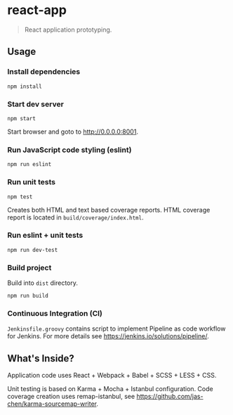 # react-app
> React application prototyping.

## Usage

### Install dependencies
```
npm install
```

### Start dev server
```
npm start
```

Start browser and goto to http://0.0.0.0:8001.

### Run JavaScript code styling (eslint)
```
npm run eslint
```

### Run unit tests
```
npm test
```

Creates both HTML and text based coverage reports. HTML coverage report is located in `build/coverage/index.html`.

### Run eslint + unit tests
```
npm run dev-test
```

### Build project
Build into `dist` directory.
```
npm run build
```

### Continuous Integration (CI)
`Jenkinsfile.groovy` contains script to implement Pipeline as code workflow for Jenkins. For more details see
https://jenkins.io/solutions/pipeline/.

## What's Inside?

Application code uses React + Webpack + Babel + SCSS + LESS + CSS.

Unit testing is based on Karma + Mocha + Istanbul configuration. Code coverage creation uses remap-istanbul,
see https://github.com/jas-chen/karma-sourcemap-writer.